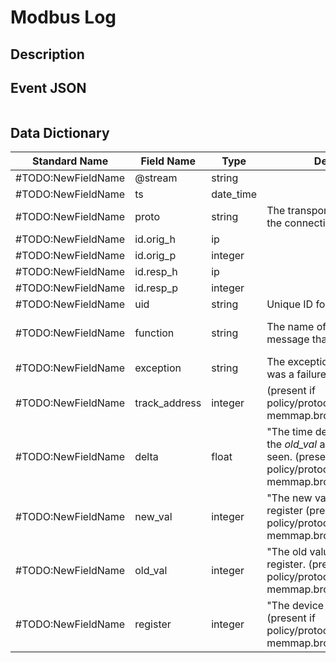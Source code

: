 # Modbus Log

## Description

## Event JSON

```json
```

## Data Dictionary

|	        Standard Name       	|            Field Name             |       	    Type            	|   	    Description          	|	     Sample Value           	|
|	-------------------------------	|	-------------------------------	|	-------------------------------	|	-------------------------------	|	-------------------------------	|
|#TODO:NewFieldName|@stream|string||
|#TODO:NewFieldName|ts|date_time||
|#TODO:NewFieldName|proto|string|The transport layer protocol of the connection.|
|#TODO:NewFieldName|id.orig_h|ip||
|#TODO:NewFieldName|id.orig_p|integer||
|#TODO:NewFieldName|id.resp_h|ip||
|#TODO:NewFieldName|id.resp_p|integer||
|#TODO:NewFieldName|uid|string|Unique ID for the connection.|
|#TODO:NewFieldName|function|string|The name of the function message that was sent.|"""READ_COILS_EXCEPTION"";""unknown-128"";""READ_FIFO_QUEUE_EXCEPTION"";""WRITE_FILE_RECORD_EXCEPTION"";""DIAGNOSTICS"";""READ_EXCEPTION_STATUS"";""PROGRAM_CONCEPT"";""unknown-236"";""unknown-252"";""FIRMWARE_REPLACEMENT"";""READ_COILS"";"
|#TODO:NewFieldName|exception|string|The exception if the response was a failure.|"""ILLEGAL_DATA_VALUE"";""GATEWAY_PATH_UNAVAILABLE"";""ILLEGAL_FUNCTION"""
|#TODO:NewFieldName|track_address|integer|(present if policy/protocols/modbus/track-memmap.bro is loaded)|
|#TODO:NewFieldName|delta|float|"The time delta between when the *old_val* and *new_val* were seen. (present if policy/protocols/modbus/track-memmap.bro is loaded)"|
|#TODO:NewFieldName|new_val|integer|"The new value stored in the register (present if policy/protocols/modbus/track-memmap.bro is loaded)"|
|#TODO:NewFieldName|old_val|integer|"The old value stored in the register. (present if policy/protocols/modbus/track-memmap.bro is loaded)"|
|#TODO:NewFieldName|register|integer|"The device memory offset. (present if policy/protocols/modbus/track-memmap.bro is loaded)"|
